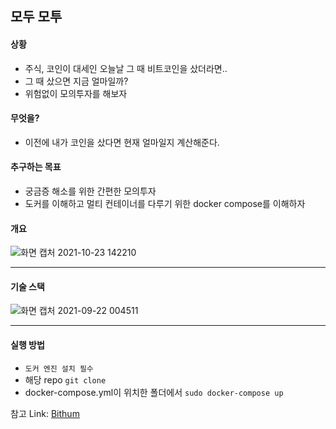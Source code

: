 ## 모두 모투

#### 상황
- 주식, 코인이 대세인 오늘날 그 때 비트코인을 샀더라면.. 
- 그 때 샀으면 지금 얼마일까?
- 위험없이 모의투자를 해보자

#### 무엇을?
- 이전에 내가 코인을 샀다면 현재 얼마일지 계산해준다.

#### 추구하는 목표
- 궁금증 해소를 위한 간편한 모의투자
- 도커를 이해하고 멀티 컨테이너를 다루기 위한 docker compose를 이해하자


#### 개요
![화면 캡처 2021-10-23 142210](https://user-images.githubusercontent.com/62214428/138543569-a11db833-9c59-42e2-8a74-d0516fc61b0c.png)



----------------

#### 기술 스택

![화면 캡처 2021-09-22 004511](https://user-images.githubusercontent.com/62214428/134203269-5120ac49-57af-4903-b4a4-99a950037cc6.png)


----------

#### 실행 방법
- `도커 엔진 설치 필수`
- 해당 repo `git clone`
- docker-compose.yml이 위치한 폴더에서 `sudo docker-compose up`

참고
Link: [Bithum][BithumLink]

[BithumLink]: https://apidocs.bithumb.com/
